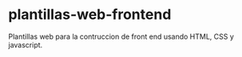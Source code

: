# plantillas-web-frontend
Plantillas web para la contruccion de front end usando HTML, CSS y javascript.
